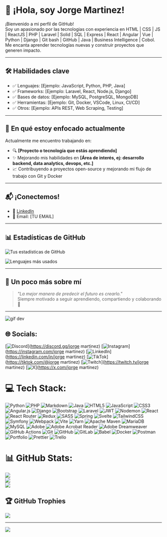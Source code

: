 # 👋 ¡Hola, soy Jorge Martinez!

¡Bienvenido a mi perfil de GitHub!  
Soy un apasionado por las tecnologias con experiencia en  HTML | CSS | JS | ReactJS | PHP | Laravel | Solid | SQL | Express | React | Angular | Vue | Python | Django | Git bash | GitHub | Java | Business Intelligence | Cobol.  
Me encanta aprender tecnologías nuevas y construir proyectos que generen impacto.

---

## 🛠️ Habilidades clave

- ✅ Lenguajes: [Ejemplo: JavaScript, Python, PHP, Java]
- ✅ Frameworks: [Ejemplo: Laravel, React, Node.js, Django]
- ✅ Bases de datos: [Ejemplo: MySQL, PostgreSQL, MongoDB]
- ✅ Herramientas: [Ejemplo: Git, Docker, VSCode, Linux, CI/CD]
- ✅ Otros: [Ejemplo: APIs REST, Web Scraping, Testing]

---

## 🚀 En qué estoy enfocado actualmente

Actualmente me encuentro trabajando en:
- 🔍 **[Proyecto o tecnología que estás aprendiendo]**
- ✨ Mejorando mis habilidades en **[Área de interés, ej: desarrollo backend, data analytics, devops, etc.]**
- 📈 Contribuyendo a proyectos open-source y mejorando mi flujo de trabajo con Git y Docker

---

## 📬 ¡Conectemos!

- 💼 [LinkedIn](https://www.linkedin.com/in/TU-LINKEDIN)  
- 📧 Email: [TU EMAIL]  

---

## 📊 Estadísticas de GitHub

![Tus estadísticas de GitHub](https://github-readme-stats.vercel.app/api?username=TU-USUARIO&show_icons=true&theme=tokyonight)

![Lenguajes más usados](https://github-readme-stats.vercel.app/api/top-langs/?username=TU-USUARIO&layout=compact&theme=tokyonight)

---

## 🎉 Un poco más sobre mí
> *"La mejor manera de predecir el futuro es crearlo."*  
> Siempre motivado a seguir aprendiendo, compartiendo y colaborando 🚀

---

![gif dev](https://media.giphy.com/media/qgQUggAC3Pfv687qPC/giphy.gif)



## 🌐 Socials:
[![Discord](https://img.shields.io/badge/Discord-%237289DA.svg?logo=discord&logoColor=white)](https://discord.gg/jorge martinez) [![Instagram](https://img.shields.io/badge/Instagram-%23E4405F.svg?logo=Instagram&logoColor=white)](https://instagram.com/jorge martinez) [![LinkedIn](https://img.shields.io/badge/LinkedIn-%230077B5.svg?logo=linkedin&logoColor=white)](https://linkedin.com/in/jorge martinez) [![TikTok](https://img.shields.io/badge/TikTok-%23000000.svg?logo=TikTok&logoColor=white)](https://tiktok.com/@jorge martinez) [![Twitch](https://img.shields.io/badge/Twitch-%239146FF.svg?logo=Twitch&logoColor=white)](https://twitch.tv/jorge martinez) [![X](https://img.shields.io/badge/X-black.svg?logo=X&logoColor=white)](https://x.com/jorge martinez) 

# 💻 Tech Stack:
![Python](https://img.shields.io/badge/python-3670A0?style=for-the-badge&logo=python&logoColor=ffdd54) ![PHP](https://img.shields.io/badge/php-%23777BB4.svg?style=for-the-badge&logo=php&logoColor=white) ![Markdown](https://img.shields.io/badge/markdown-%23000000.svg?style=for-the-badge&logo=markdown&logoColor=white) ![Java](https://img.shields.io/badge/java-%23ED8B00.svg?style=for-the-badge&logo=openjdk&logoColor=white) ![HTML5](https://img.shields.io/badge/html5-%23E34F26.svg?style=for-the-badge&logo=html5&logoColor=white) ![JavaScript](https://img.shields.io/badge/javascript-%23323330.svg?style=for-the-badge&logo=javascript&logoColor=%23F7DF1E) ![CSS3](https://img.shields.io/badge/css3-%231572B6.svg?style=for-the-badge&logo=css3&logoColor=white) ![Angular.js](https://img.shields.io/badge/angular.js-%23E23237.svg?style=for-the-badge&logo=angularjs&logoColor=white) ![Django](https://img.shields.io/badge/django-%23092E20.svg?style=for-the-badge&logo=django&logoColor=white) ![Bootstrap](https://img.shields.io/badge/bootstrap-%238511FA.svg?style=for-the-badge&logo=bootstrap&logoColor=white) ![Laravel](https://img.shields.io/badge/laravel-%23FF2D20.svg?style=for-the-badge&logo=laravel&logoColor=white) ![JWT](https://img.shields.io/badge/JWT-black?style=for-the-badge&logo=JSON%20web%20tokens) ![Nodemon](https://img.shields.io/badge/NODEMON-%23323330.svg?style=for-the-badge&logo=nodemon&logoColor=%BBDEAD) ![React](https://img.shields.io/badge/react-%2320232a.svg?style=for-the-badge&logo=react&logoColor=%2361DAFB) ![React Router](https://img.shields.io/badge/React_Router-CA4245?style=for-the-badge&logo=react-router&logoColor=white) ![Redux](https://img.shields.io/badge/redux-%23593d88.svg?style=for-the-badge&logo=redux&logoColor=white) ![SASS](https://img.shields.io/badge/SASS-hotpink.svg?style=for-the-badge&logo=SASS&logoColor=white) ![Spring](https://img.shields.io/badge/spring-%236DB33F.svg?style=for-the-badge&logo=spring&logoColor=white) ![Svelte](https://img.shields.io/badge/svelte-%23f1413d.svg?style=for-the-badge&logo=svelte&logoColor=white) ![TailwindCSS](https://img.shields.io/badge/tailwindcss-%2338B2AC.svg?style=for-the-badge&logo=tailwind-css&logoColor=white) ![Symfony](https://img.shields.io/badge/symfony-%23000000.svg?style=for-the-badge&logo=symfony&logoColor=white) ![Webpack](https://img.shields.io/badge/webpack-%238DD6F9.svg?style=for-the-badge&logo=webpack&logoColor=black) ![Vite](https://img.shields.io/badge/vite-%23646CFF.svg?style=for-the-badge&logo=vite&logoColor=white) ![Yarn](https://img.shields.io/badge/yarn-%232C8EBB.svg?style=for-the-badge&logo=yarn&logoColor=white) ![Apache Maven](https://img.shields.io/badge/Apache%20Maven-C71A36?style=for-the-badge&logo=Apache%20Maven&logoColor=white) ![MariaDB](https://img.shields.io/badge/MariaDB-003545?style=for-the-badge&logo=mariadb&logoColor=white) ![MySQL](https://img.shields.io/badge/mysql-4479A1.svg?style=for-the-badge&logo=mysql&logoColor=white) ![Adobe](https://img.shields.io/badge/adobe-%23FF0000.svg?style=for-the-badge&logo=adobe&logoColor=white) ![Adobe Acrobat Reader](https://img.shields.io/badge/Adobe%20Acrobat%20Reader-EC1C24.svg?style=for-the-badge&logo=Adobe%20Acrobat%20Reader&logoColor=white) ![Adobe Dreamweaver](https://img.shields.io/badge/Adobe%20Dreamweaver-FF61F6.svg?style=for-the-badge&logo=Adobe%20Dreamweaver&logoColor=white) ![GitHub Actions](https://img.shields.io/badge/github%20actions-%232671E5.svg?style=for-the-badge&logo=githubactions&logoColor=white) ![Git](https://img.shields.io/badge/git-%23F05033.svg?style=for-the-badge&logo=git&logoColor=white) ![GitHub](https://img.shields.io/badge/github-%23121011.svg?style=for-the-badge&logo=github&logoColor=white) ![GitLab](https://img.shields.io/badge/gitlab-%23181717.svg?style=for-the-badge&logo=gitlab&logoColor=white) ![Babel](https://img.shields.io/badge/Babel-F9DC3e?style=for-the-badge&logo=babel&logoColor=black) ![Docker](https://img.shields.io/badge/docker-%230db7ed.svg?style=for-the-badge&logo=docker&logoColor=white) ![Postman](https://img.shields.io/badge/Postman-FF6C37?style=for-the-badge&logo=postman&logoColor=white) ![Portfolio](https://img.shields.io/badge/Portfolio-%23000000.svg?style=for-the-badge&logo=firefox&logoColor=#FF7139) ![Prettier](https://img.shields.io/badge/prettier-%23F7B93E.svg?style=for-the-badge&logo=prettier&logoColor=black) ![Trello](https://img.shields.io/badge/Trello-%23026AA7.svg?style=for-the-badge&logo=Trello&logoColor=white)
# 📊 GitHub Stats:
![](https://github-readme-stats.vercel.app/api?username=JorgeGustavoMartinez&theme=dark&hide_border=false&include_all_commits=false&count_private=false)<br/>
![](https://nirzak-streak-stats.vercel.app/?user=JorgeGustavoMartinez&theme=dark&hide_border=false)<br/>
![](https://github-readme-stats.vercel.app/api/top-langs/?username=JorgeGustavoMartinez&theme=dark&hide_border=false&include_all_commits=false&count_private=false&layout=compact)

## 🏆 GitHub Trophies
![](https://github-profile-trophy.vercel.app/?username=JorgeGustavoMartinez&theme=radical&no-frame=false&no-bg=true&margin-w=4)

---
[![](https://visitcount.itsvg.in/api?id=JorgeGustavoMartinez&icon=0&color=0)](https://visitcount.itsvg.in)

<!-- Proudly created with GPRM ( https://gprm.itsvg.in ) -->
